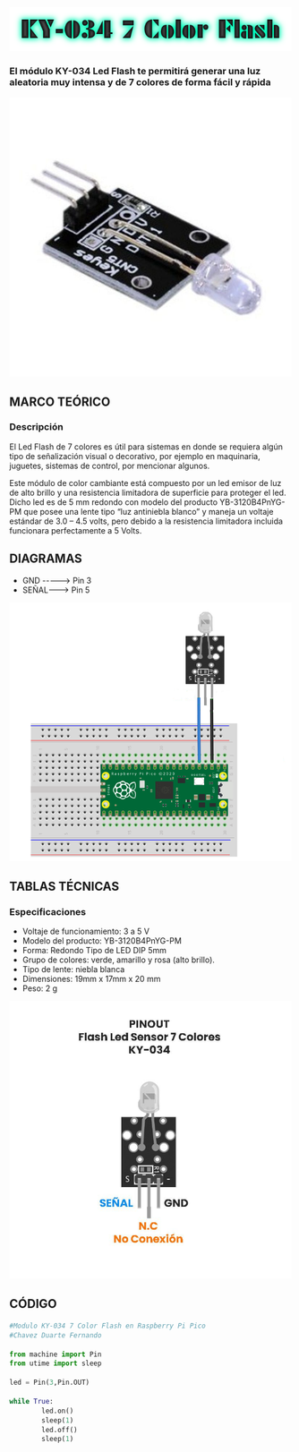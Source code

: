 ![](KY-034-TITULO.png)

### El módulo KY-034 Led Flash te permitirá generar una luz aleatoria muy intensa y de 7 colores de forma fácil y rápida

![](KY-034.png)


## MARCO TEÓRICO

### Descripción
El Led Flash de 7 colores es útil para sistemas en donde se requiera algún tipo de señalización visual o decorativo, por ejemplo en maquinaria, juguetes, sistemas de control, por mencionar algunos.

Este módulo de color cambiante está compuesto por un led emisor de luz de alto brillo y una resistencia limitadora de superficie para proteger el led. Dicho led es de 5 mm redondo con modelo del producto YB-3120B4PnYG-PM que posee una lente tipo “luz antiniebla blanco” y maneja un voltaje estándar de 3.0 – 4.5 volts, pero debido a la resistencia limitadora incluida funcionara perfectamente a 5 Volts.


## DIAGRAMAS

* GND -----> Pin 3
* SEÑAL---> Pin 5


![](KY-034-DIAGRAMA.png)


## TABLAS TÉCNICAS

### Especificaciones

* Voltaje de funcionamiento: 3 a 5 V
* Modelo del producto: YB-3120B4PnYG-PM
* Forma: Redondo Tipo de LED DIP 5mm
* Grupo de colores: verde, amarillo y rosa (alto brillo).
* Tipo de lente: niebla blanca
* Dimensiones: 19mm x 17mm x 20 mm
* Peso: 2 g


![](KY-034-PINOUT.png)


## CÓDIGO

```python
#Modulo KY-034 7 Color Flash en Raspberry Pi Pico
#Chavez Duarte Fernando

from machine import Pin
from utime import sleep

led = Pin(3,Pin.OUT)

while True:
        led.on()
        sleep(1)
        led.off() 
        sleep(1)
